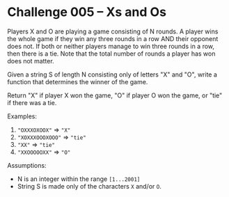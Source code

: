 # Challenge 005 – Xs and Os

Players X and O are playing a game consisting of N rounds.
A player wins the whole game if they win any three rounds in a row AND their opponent does not.
If both or neither players manage to win three rounds in a row, then there is a tie.
Note that the total number of rounds a player has won does not matter.

Given a string S of length N consisting only of letters "X" and "O",
write a function that determines the winner of the game.

Return "X" if player X won the game, "O" if player O won the game, or "tie" if there was a tie.

Examples:

1. `"OXXXOXOOX"` => `"X"`
2. `"XOXXXOOOXOOO"` => `"tie"`
3. `"XX"` => `"tie"`
4. `"XXOOOOOXX"` => `"O"`

Assumptions:

- N is an integer within the range `[1...2001]`
- String S is made only of the characters `X` and/or `O`.
